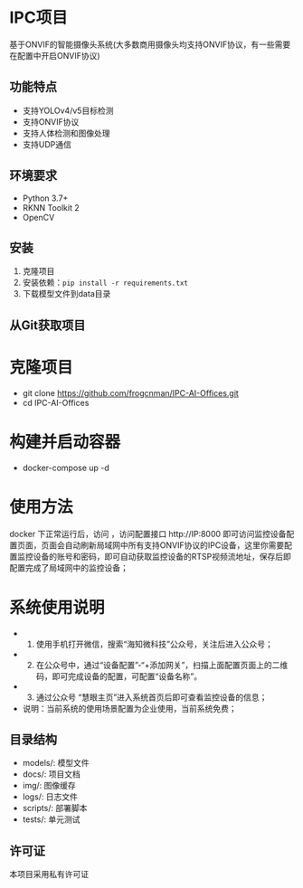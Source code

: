 # IPC项目

基于ONVIF的智能摄像头系统(大多数商用摄像头均支持ONVIF协议，有一些需要在配置中开启ONVIF协议)

## 功能特点

- 支持YOLOv4/v5目标检测
- 支持ONVIF协议
- 支持人体检测和图像处理
- 支持UDP通信

## 环境要求

- Python 3.7+
- RKNN Toolkit 2
- OpenCV

## 安装

1. 克隆项目
2. 安装依赖：`pip install -r requirements.txt`
3. 下载模型文件到data目录

## 从Git获取项目


# 克隆项目
- git clone https://github.com/frogcnman/IPC-AI-Offices.git 
- cd IPC-AI-Offices 
# 构建并启动容器
- docker-compose up -d

# 使用方法
docker 下正常运行后，访问 ，访问配置接口 http://IP:8000 即可访问监控设备配置页面，页面会自动刷新局域网中所有支持ONVIF协议的IPC设备，这里你需要配置监控设备的账号和密码，即可自动获取监控设备的RTSP视频流地址，保存后即配置完成了局域网中的监控设备；

# 系统使用说明
- 1. 使用手机打开微信，搜索“海知微科技”公众号，关注后进入公众号；
- 2. 在公众号中，通过“设备配置”-“+添加网关”，扫描上面配置页面上的二维码，即可完成设备的配置，可配置“设备名称”。
- 3. 通过公众号 “慧眼主页”进入系统首页后即可查看监控设备的信息；
- 说明：当前系统的使用场景配置为企业使用，当前系统免费；

## 目录结构

- models/: 模型文件
- docs/: 项目文档
- img/: 图像缓存
- logs/: 日志文件
- scripts/: 部署脚本
- tests/: 单元测试

## 许可证

本项目采用私有许可证